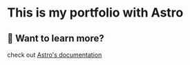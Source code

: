 # This is my portfolio with Astro

## 👀 Want to learn more?

check out [Astro's documentation](https://github.com/withastro/astro)

